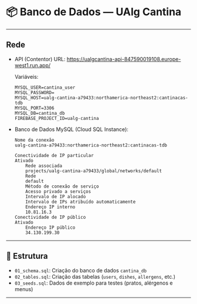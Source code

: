 # 📦 Banco de Dados — UAlg Cantina

---

## Rede

- API (Contentor)
    URL: https://ualgcantina-api-847590019108.europe-west1.run.app/

    Variáveis:
    ```
    MYSQL_USER=cantina_user
    MYSQL_PASSWORD=
    MYSQL_HOST=ualg-cantina-a79433:northamerica-northeast2:cantinacas-tdb
    MYSQL_PORT=3306
    MYSQL_DB=cantina_db
    FIREBASE_PROJECT_ID=ualg-cantina
    ```

- Banco de Dados MySQL (Cloud SQL Instance):
    ```
    Nome da conexão
    ualg-cantina-a79433:northamerica-northeast2:cantinacas-tdb 
    
    Conectividade de IP particular
    Ativado
        Rede associada
        projects/ualg-cantina-a79433/global/networks/default 
        Rede
        default
        Método de conexão de serviço
        Acesso privado a serviços
        Intervalo de IP alocado
        Intervalo de IPs atribuído automaticamente
        Endereço IP interno
        10.81.16.3
    Conectividade de IP público
    Ativado
        Endereço IP público
        34.130.199.30 
    ```

---

## 📁 Estrutura

- `01_schema.sql`: Criação do banco de dados `cantina_db`
- `02_tables.sql`: Criação das tabelas (`users`, `dishes`, `allergens`, etc.)
- `03_seeds.sql`: Dados de exemplo para testes (pratos, alérgenos e menus)

---

